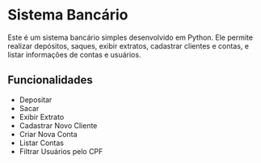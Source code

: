 # Sistema Bancário

Este é um sistema bancário simples desenvolvido em Python.
Ele permite realizar depósitos, saques, exibir extratos, cadastrar clientes e contas, e listar informações de contas e usuários.

## Funcionalidades

- Depositar
- Sacar
- Exibir Extrato
- Cadastrar Novo Cliente
- Criar Nova Conta
- Listar Contas
- Filtrar Usuários pelo CPF


